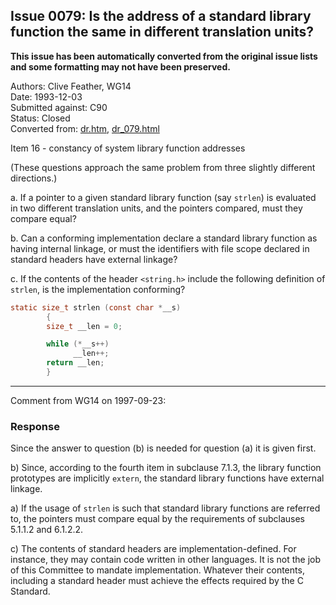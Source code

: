 ## Issue 0079: Is the address of a standard library function the same in different translation units?

**This issue has been automatically converted from the original issue lists and some formatting may not have been preserved.**

Authors: Clive Feather, WG14  
Date: 1993-12-03  
Submitted against: C90  
Status: Closed  
Converted from: [dr.htm](https://www.open-std.org/jtc1/sc22/wg14/www/docs/dr.htm), [dr_079.html](https://www.open-std.org/jtc1/sc22/wg14/www/docs/dr_079.html)

Item 16 \- constancy of system library function addresses

(These questions approach the same problem from three slightly different
directions.)

a. If a pointer to a given standard library function (say `strlen`) is evaluated
in two different translation units, and the pointers compared, must they compare
equal?

b. Can a conforming implementation declare a standard library function as having
internal linkage, or must the identifiers with file scope declared in standard
headers have external linkage?

c. If the contents of the header `<string.h>` include the following definition
of `strlen`, is the implementation conforming?

```c
static size_t strlen (const char *__s)
        {
        size_t __len = 0;

        while (*__s++)
              __len++;
        return __len;
        }
```

---

Comment from WG14 on 1997-09-23:

### Response

Since the answer to question (b) is needed for question (a) it is given first.

b) Since, according to the fourth item in subclause 7.1.3, the library function
prototypes are implicitly `extern`, the standard library functions have external
linkage.

a) If the usage of `strlen` is such that standard library functions are referred
to, the pointers must compare equal by the requirements of subclauses 5.1.1.2
and 6.1.2.2.

c) The contents of standard headers are implementation-defined. For instance,
they may contain code written in other languages. It is not the job of this
Committee to mandate implementation. Whatever their contents, including a
standard header must achieve the effects required by the C Standard.
